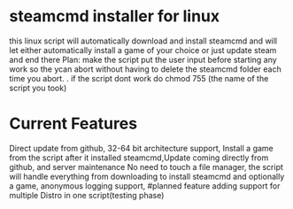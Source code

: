 # steamcmd installer for linux
this linux script will automatically download and install steamcmd and will let either automatically install a game of your choice or just update steam and end there
Plan: make the script put the user input before starting any work so the ycan abort without having to delete the steamcmd folder each time you abort.
. if the script dont work do chmod 755 (the name of the script you took)
# Current Features
Direct update from github,
32-64 bit architecture support,
Install a game from the script after it installed steamcmd,Update coming directly from github, and server maintenance 
No need to touch a file manager, the script will handle everything from downloading to install steamcmd and optionally a game,
anonymous logging support,
#planned feature
adding support for multiple Distro in one script(testing phase)
